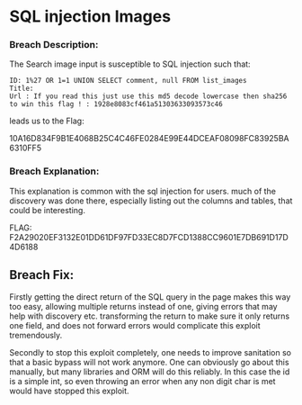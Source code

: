 # SQL injection Images

### Breach Description:

The Search image input is susceptible to SQL injection such that:

```
ID: 1%27 OR 1=1 UNION SELECT comment, null FROM list_images
Title:
Url : If you read this just use this md5 decode lowercase then sha256 to win this flag ! : 1928e8083cf461a51303633093573c46
```

 

leads us to the Flag:

10A16D834F9B1E4068B25C4C46FE0284E99E44DCEAF08098FC83925BA6310FF5

### Breach Explanation:

This explanation is common with the sql injection for users. much of the discovery was done there, especially listing out the columns and tables, that could be interesting.

FLAG: F2A29020EF3132E01DD61DF97FD33EC8D7FCD1388CC9601E7DB691D17D4D6188

## Breach Fix:

Firstly getting the direct return of the SQL query in the page makes this way too easy, allowing multiple returns instead of one, giving errors that may help with discovery etc. transforming the return to make sure it only returns one field, and does not forward errors would complicate this exploit tremendously.

Secondly to stop this exploit completely, one needs to improve sanitation so that a basic bypass will not work anymore. One can obviously go about this manually, but many libraries and ORM will do this reliably. In this case the id is a simple int, so even throwing an error when any non digit char is met would have stopped this exploit.
